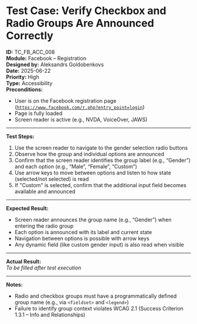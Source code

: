 # Test Case: Verify Checkbox and Radio Groups Are Announced Correctly

**ID:** TC_FB_ACC_008  
**Module:** Facebook – Registration  
**Designed by:** Aleksandrs Goldobenkovs  
**Date:** 2025-06-22  
**Priority:** High  
**Type:** Accessibility  
**Preconditions:**  
- User is on the Facebook registration page  ([`https://www.facebook.com/r.php?entry_point=login`](https://www.facebook.com/r.php?entry_point=login))
- Page is fully loaded  
- Screen reader is active (e.g., NVDA, VoiceOver, JAWS)

---

**Test Steps:**

1. Use the screen reader to navigate to the gender selection radio buttons  
2. Observe how the group and individual options are announced  
3. Confirm that the screen reader identifies the group label (e.g., “Gender”) and each option (e.g., “Male”, “Female”, “Custom”)  
4. Use arrow keys to move between options and listen to how state (selected/not selected) is read  
5. If "Custom" is selected, confirm that the additional input field becomes available and announced

---

**Expected Result:**  
- Screen reader announces the group name (e.g., “Gender”) when entering the radio group  
- Each option is announced with its label and current state  
- Navigation between options is possible with arrow keys  
- Any dynamic field (like custom gender input) is also read when visible

---

**Actual Result:**  
_To be filled after test execution_

---

**Notes:**  
- Radio and checkbox groups must have a programmatically defined group name (e.g., via `<fieldset>` and `<legend>`)  
- Failure to identify group context violates WCAG 2.1 (Success Criterion 1.3.1 – Info and Relationships)
